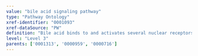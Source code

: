 ```yaml
---
value: "bile acid signaling pathway"
type: "Pathway Ontology"
xref-identifier: "0001093"
xref-dataSource: "PW"
definition: "Bile acid binds to and activates several nuclear receptors such as the farnesoid X and liver X receptors as well as a cell surface G-protein coupled receptor."
level: "Level 3"
parents: ['0001313', '0000959', '0000716']
---
```

